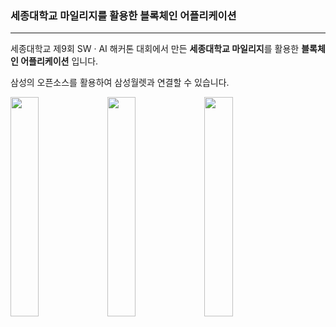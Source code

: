 ### 세종대학교 마일리지를 활용한 블록체인 어플리케이션
---
세종대학교 제9회 SW · AI 해커톤 대회에서 만든
**세종대학교 마일리지**를 활용한 **블록체인 어플리케이션** 입니다.<br>

삼성의 오픈소스를 활용하여 삼성월렛과 연결할 수 있습니다.
<p align = "left">
  <img src=https://user-images.githubusercontent.com/46186664/114281002-e0025600-9a76-11eb-9775-9e1f186e413e.png width="30%">
  
  <img src=https://user-images.githubusercontent.com/46186664/114281003-e1338300-9a76-11eb-9f1a-a0b82f3e9770.png width="30%">
  
  <img src=https://user-images.githubusercontent.com/46186664/114281004-e1338300-9a76-11eb-98ae-3c4c811ab4d8.png width="30%">
</p>
